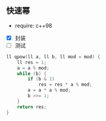## 快速幂
 - require: c++98
 - [x] 封装
 - [ ] 测试

```cpp
ll qpow(ll a, ll b, ll mod = mod) {
    ll res = 1;
    a = a % mod;
    while (b) {
        if (b & 1)
            res = res * a % mod;
        a = a * a % mod;
        b >>= 1;
    }
    return res;
}
```
